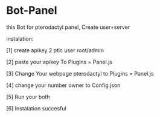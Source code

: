 # Bot-Panel
this Bot for pterodactyl panel, Create user+server 




instalation: <p>[1] create apikey 2 ptlc user root/admin</p>
             <p>[2] paste your apikey To Plugins = Panel.js</p>
             <p>[3] Change Your webpage pterodactyl to Plugins = Panel.js</p>
             <p>[4] change your number owner to Config.json</p>
             <p>[5] Run your both </p>
             <p>[6] Instalation succesful</p>
